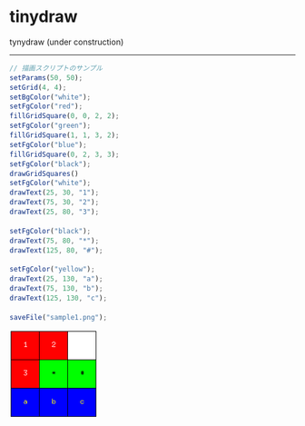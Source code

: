# tinydraw
tynydraw (under construction)

----

```javascript
// 描画スクリプトのサンプル
setParams(50, 50);
setGrid(4, 4);
setBgColor("white");
setFgColor("red");
fillGridSquare(0, 0, 2, 2);
setFgColor("green");
fillGridSquare(1, 1, 3, 2);
setFgColor("blue");
fillGridSquare(0, 2, 3, 3);
setFgColor("black");
drawGridSquares()
setFgColor("white");
drawText(25, 30, "1");
drawText(75, 30, "2");
drawText(25, 80, "3");

setFgColor("black");
drawText(75, 80, "*");
drawText(125, 80, "#");

setFgColor("yellow");
drawText(25, 130, "a");
drawText(75, 130, "b");
drawText(125, 130, "c");

saveFile("sample1.png");
```

![sample1.png](sample1.png)
